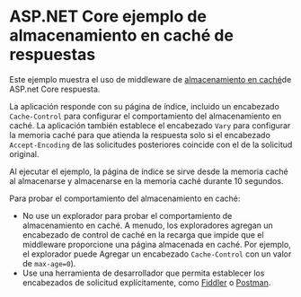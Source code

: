 # <a name="aspnet-core-response-caching-sample"></a>ASP.NET Core ejemplo de almacenamiento en caché de respuestas

Este ejemplo muestra el uso de middleware de [almacenamiento en caché](https://docs.microsoft.com/aspnet/core/performance/caching/middleware)de ASP.net Core respuesta.

La aplicación responde con su página de índice, incluido un encabezado `Cache-Control` para configurar el comportamiento del almacenamiento en caché. La aplicación también establece el encabezado `Vary` para configurar la memoria caché para que atienda la respuesta solo si el encabezado `Accept-Encoding` de las solicitudes posteriores coincide con el de la solicitud original.

Al ejecutar el ejemplo, la página de índice se sirve desde la memoria caché al almacenarse y almacenarse en la memoria caché durante 10 segundos.

Para probar el comportamiento del almacenamiento en caché:

* No use un explorador para probar el comportamiento de almacenamiento en caché. A menudo, los exploradores agregan un encabezado de control de caché en la recarga que impide que el middleware proporcione una página almacenada en caché. Por ejemplo, el explorador puede Agregar un encabezado `Cache-Control` con un valor de `max-age=0`).
* Use una herramienta de desarrollador que permita establecer los encabezados de solicitud explícitamente, como <a href="https://www.telerik.com/fiddler">Fiddler</a> o <a href="https://www.getpostman.com/">Postman</a>.

